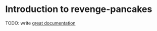 # Introduction to revenge-pancakes

TODO: write [great documentation](http://jacobian.org/writing/what-to-write/)
